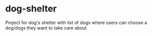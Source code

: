 # dog-shelter
Project for dog's shelter with list of dogs where users can choose a dog/dogs they want to take care about
